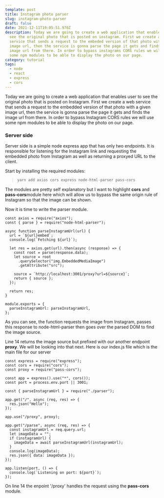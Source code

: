```yaml
---
template: post
title: Instagram photo parser
slug: instagram-photo-parser
draft: false
date: 2021-12-11T19:05:51.970Z
description: Today we are going to create a web application that enables user to
  see the original photo that is posted on instagram. First we create a web
  service that sends a request to the embeded version of that photo with a given
  image url, then the service is gonna parse the page it gets and finds the
  image url from there. In order to bypass instagrams CORS rules we will use
  some npm modules to be able to display the photo on our page.
category: tutorial
tags:
  - node
  - react
  - express
  - cors
---
```





Today we are going to create a web application that enables user to see the original photo that is posted on Instagram. First we create a web service that sends a request to the embedded version of that photo with a given image url, then the service is gonna parse the page it gets and finds the image url from there. In order to bypass Instagram CORS rules we will use some npm modules to be able to display the photo on our page.

### Server side

Server side is a simple node express app that has only two endpoints. It is responsible for listening for the Instagram link and requesting the embedded photo from Instagram as well as returning a proxyed URL to the client.

Start by installing the required modules:

> ```javascript
> yarn add axios cors express node-html-parser pass-cors
> ```

The modules are pretty self explanatory but I want to highlight **cors** and **pass-cors**module here which will allow us to bypass the same origin rule of Instagram so that the image can be shown.

Now it is time to write the parser module.

```
const axios = require("axios");
const { parse } = require("node-html-parser");

async function parseInstagramUrl(url) {
  url = `${url}embed`;
  console.log(`Fetching ${url}`);

  let res = axios.get(url).then(async (response) => {
    const root = parse(response.data);
    let source = root
      .querySelector("img.EmbeddedMediaImage")
      .getAttribute("src");

    source = `http://localhost:3001/proxy?url=${source}`;
    return { source };
  });

  return res;
}

module.exports = {
  parseInstagramUrl: parseInstagramUrl,
};
```

As you can see, the function requests the image from Instagram, passes this response to node-html-parser then goes over the parsed DOM to find the image source.

Line 14 returns the image source but prefixed with our another endpoint **proxy**. We will be looking into that next. Here is our index.js file which is the main file for our server

```
const express = require("express");
const cors = require("cors");
const proxy = require("pass-cors");

const app = express().use("*", cors());
const port = process.env.port || 3001;

const { parseInstagramUrl } = require("./parser");

app.get("/", async (req, res) => {
  res.json("Hello");
});

app.use("/proxy", proxy);

app.get("/parse", async (req, res) => {
  const instagramUrl = req.query.url;
  let imageData = "";
  if (instagramUrl) {
    imageData = await parseInstagramUrl(instagramUrl);
  }
  console.log(imageData);
  res.json({ data: imageData });
});

app.listen(port, () => {
  console.log(`Listening on port: ${port}`);
});

```

On line 14 the enpoint '/proxy' handles the request using the **pass-cors** module.